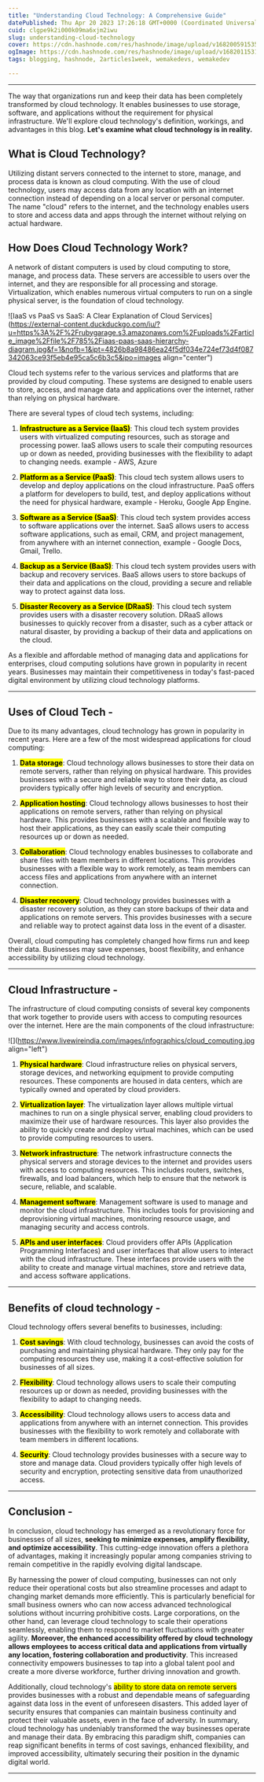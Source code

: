 ```yaml
---
title: "Understanding Cloud Technology: A Comprehensive Guide"
datePublished: Thu Apr 20 2023 17:26:18 GMT+0000 (Coordinated Universal Time)
cuid: clgpe9k2i000k09ma6xjm2iwu
slug: understanding-cloud-technology
cover: https://cdn.hashnode.com/res/hashnode/image/upload/v1682005915358/017df859-df74-4a8e-b35b-42f9cba59fd9.jpeg
ogImage: https://cdn.hashnode.com/res/hashnode/image/upload/v1682011531093/a67b18cc-1914-4bae-bc7e-1343711d3b68.jpeg
tags: blogging, hashnode, 2articles1week, wemakedevs, wemakedev

---
```


---

The way that organizations run and keep their data has been completely transformed by cloud technology. It enables businesses to use storage, software, and applications without the requirement for physical infrastructure. We'll explore cloud technology's definition, workings, and advantages in this blog. **Let's examine what cloud technology is in reality.**

## What is Cloud Technology?

Utilizing distant servers connected to the internet to store, manage, and process data is known as cloud computing. With the use of cloud technology, users may access data from any location with an internet connection instead of depending on a local server or personal computer. The name "cloud" refers to the internet, and the technology enables users to store and access data and apps through the internet without relying on actual hardware.

## How Does Cloud Technology Work?

A network of distant computers is used by cloud computing to store, manage, and process data. These servers are accessible to users over the internet, and they are responsible for all processing and storage. Virtualization, which enables numerous virtual computers to run on a single physical server, is the foundation of cloud technology.

![IaaS vs PaaS vs SaaS: A Clear Explanation of Cloud Services](https://external-content.duckduckgo.com/iu/?u=https%3A%2F%2Frubygarage.s3.amazonaws.com%2Fuploads%2Farticle_image%2Ffile%2F785%2Fiaas-paas-saas-hierarchy-diagram.jpg&f=1&nofb=1&ipt=4826b8a98486ea24f5df034e724ef73d4f087342063ce93f5eb4e95ca5c6b3c5&ipo=images align="center")

Cloud tech systems refer to the various services and platforms that are provided by cloud computing. These systems are designed to enable users to store, access, and manage data and applications over the internet, rather than relying on physical hardware.

There are several types of cloud tech systems, including:

1. **<mark>Infrastructure as a Service (IaaS)</mark>**: This cloud tech system provides users with virtualized computing resources, such as storage and processing power. IaaS allows users to scale their computing resources up or down as needed, providing businesses with the flexibility to adapt to changing needs. example - AWS, Azure
    
2. **<mark>Platform as a Service (PaaS)</mark>**: This cloud tech system allows users to develop and deploy applications on the cloud infrastructure. PaaS offers a platform for developers to build, test, and deploy applications without the need for physical hardware, example - Heroku, Google App Engine.
    
3. **<mark>Software as a Service (SaaS)</mark>**: This cloud tech system provides access to software applications over the internet. SaaS allows users to access software applications, such as email, CRM, and project management, from anywhere with an internet connection, example - Google Docs, Gmail, Trello.
    
4. **<mark>Backup as a Service (BaaS)</mark>**: This cloud tech system provides users with backup and recovery services. BaaS allows users to store backups of their data and applications on the cloud, providing a secure and reliable way to protect against data loss.
    
5. **<mark>Disaster Recovery as a Service (DRaaS)</mark>**: This cloud tech system provides users with a disaster recovery solution. DRaaS allows businesses to quickly recover from a disaster, such as a cyber attack or natural disaster, by providing a backup of their data and applications on the cloud.
    

As a flexible and affordable method of managing data and applications for enterprises, cloud computing solutions have grown in popularity in recent years. Businesses may maintain their competitiveness in today's fast-paced digital environment by utilizing cloud technology platforms.

---

## Uses of Cloud Tech -

Due to its many advantages, cloud technology has grown in popularity in recent years. Here are a few of the most widespread applications for cloud computing:

1. **<mark>Data storage</mark>**: Cloud technology allows businesses to store their data on remote servers, rather than relying on physical hardware. This provides businesses with a secure and reliable way to store their data, as cloud providers typically offer high levels of security and encryption.
    
2. **<mark>Application hosting</mark>**: Cloud technology allows businesses to host their applications on remote servers, rather than relying on physical hardware. This provides businesses with a scalable and flexible way to host their applications, as they can easily scale their computing resources up or down as needed.
    
3. **<mark>Collaboration</mark>**: Cloud technology enables businesses to collaborate and share files with team members in different locations. This provides businesses with a flexible way to work remotely, as team members can access files and applications from anywhere with an internet connection.
    
4. **<mark>Disaster recovery</mark>**: Cloud technology provides businesses with a disaster recovery solution, as they can store backups of their data and applications on remote servers. This provides businesses with a secure and reliable way to protect against data loss in the event of a disaster.
    

Overall, cloud computing has completely changed how firms run and keep their data. Businesses may save expenses, boost flexibility, and enhance accessibility by utilizing cloud technology.

---

## Cloud Infrastructure -

The infrastructure of cloud computing consists of several key components that work together to provide users with access to computing resources over the internet. Here are the main components of the cloud infrastructure:

![](https://www.livewireindia.com/images/infographics/cloud_computing.jpg align="left")

1. **<mark>Physical hardware</mark>**: Cloud infrastructure relies on physical servers, storage devices, and networking equipment to provide computing resources. These components are housed in data centers, which are typically owned and operated by cloud providers.
    
2. **<mark>Virtualization layer</mark>**: The virtualization layer allows multiple virtual machines to run on a single physical server, enabling cloud providers to maximize their use of hardware resources. This layer also provides the ability to quickly create and deploy virtual machines, which can be used to provide computing resources to users.
    
3. **<mark>Network infrastructure</mark>**: The network infrastructure connects the physical servers and storage devices to the internet and provides users with access to computing resources. This includes routers, switches, firewalls, and load balancers, which help to ensure that the network is secure, reliable, and scalable.
    
4. **<mark>Management software</mark>**: Management software is used to manage and monitor the cloud infrastructure. This includes tools for provisioning and deprovisioning virtual machines, monitoring resource usage, and managing security and access controls.
    
5. **<mark>APIs and user interfaces</mark>**: Cloud providers offer APIs (Application Programming Interfaces) and user interfaces that allow users to interact with the cloud infrastructure. These interfaces provide users with the ability to create and manage virtual machines, store and retrieve data, and access software applications.
    

---

## Benefits of cloud technology -

Cloud technology offers several benefits to businesses, including:

1. **<mark>Cost savings</mark>**: With cloud technology, businesses can avoid the costs of purchasing and maintaining physical hardware. They only pay for the computing resources they use, making it a cost-effective solution for businesses of all sizes.
    
2. **<mark>Flexibility</mark>**: Cloud technology allows users to scale their computing resources up or down as needed, providing businesses with the flexibility to adapt to changing needs.
    
3. **<mark>Accessibility</mark>**: Cloud technology allows users to access data and applications from anywhere with an internet connection. This provides businesses with the flexibility to work remotely and collaborate with team members in different locations.
    
4. **<mark>Security</mark>**: Cloud technology provides businesses with a secure way to store and manage data. Cloud providers typically offer high levels of security and encryption, protecting sensitive data from unauthorized access.
    

---

## Conclusion -

In conclusion, cloud technology has emerged as a revolutionary force for businesses of all sizes, **seeking to minimize expenses, amplify flexibility, and optimize accessibility**. This cutting-edge innovation offers a plethora of advantages, making it increasingly popular among companies striving to remain competitive in the rapidly evolving digital landscape.

By harnessing the power of cloud computing, businesses can not only reduce their operational costs but also streamline processes and adapt to changing market demands more efficiently. This is particularly beneficial for small business owners who can now access advanced technological solutions without incurring prohibitive costs. Large corporations, on the other hand, can leverage cloud technology to scale their operations seamlessly, enabling them to respond to market fluctuations with greater agility. **Moreover, the enhanced accessibility offered by cloud technology allows employees to access critical data and applications from virtually any location, fostering collaboration and productivity**. This increased connectivity empowers businesses to tap into a global talent pool and create a more diverse workforce, further driving innovation and growth.

Additionally, cloud technology's <mark>ability to store data on remote servers</mark> provides businesses with a robust and dependable means of safeguarding against data loss in the event of unforeseen disasters. This added layer of security ensures that companies can maintain business continuity and protect their valuable assets, even in the face of adversity. In summary, cloud technology has undeniably transformed the way businesses operate and manage their data. By embracing this paradigm shift, companies can reap significant benefits in terms of cost savings, enhanced flexibility, and improved accessibility, ultimately securing their position in the dynamic digital world.

---
